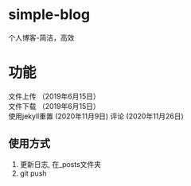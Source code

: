 # simple-blog
个人博客-简洁，高效

# 功能   
文件上传 （2019年6月15日）  
文件下载 （2019年6月15日）  
使用jekyll重置 (2020年11月9日)
评论 (2020年11月26日)

## 使用方式
1. 更新日志, 在_posts文件夹
2. git push
